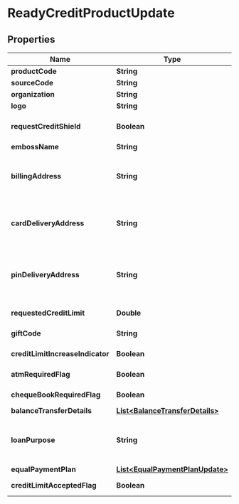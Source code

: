 # ReadyCreditProductUpdate

## Properties
Name | Type | Description | Notes
------------ | ------------- | ------------- | -------------
**productCode** | **String** | A unique code that identifies the product |  [optional]
**sourceCode** | **String** | A source code to identify the product |  [optional]
**organization** | **String** | Card issuing organization name |  [optional]
**logo** | **String** | Product logo to identify the product |  [optional]
**requestCreditShield** | **Boolean** | Insurance enrolment for outstanding balance on the card. Valid values: true and false |  [optional]
**embossName** | **String** | Name to be embossed on card |  [optional]
**billingAddress** | **String** | Billing address of applicant. This is a reference data field. Please use /v1/utilities/referenceData/{addressType} resource to get valid value of this field with description. |  [optional]
**cardDeliveryAddress** | **String** | Card delivery address of applicant. This is a reference data field. Please use /v1/utilities/referenceData/{addressType} resource to get valid value of this field with description. |  [optional]
**pinDeliveryAddress** | **String** | Delivery address  for card pin of applicant. This is a reference data field. Please use /v1/utilities/referenceData/{addressType} resource to get valid value of this field with description. |  [optional]
**requestedCreditLimit** | **Double** | Credit limit requested by applicant for the product. |  [optional]
**giftCode** | **String** | A  unique code that identifies the gift offered along with the product |  [optional]
**creditLimitIncreaseIndicator** | **Boolean** | Option for to review the credit limit in the future.Valid values: true and false |  [optional]
**atmRequiredFlag** | **Boolean** | Option to get ATM card along with product. Valid values: true and false |  [optional]
**chequeBookRequiredFlag** | **Boolean** | Option to get cheque book along with product. Valid values: true and false |  [optional]
**balanceTransferDetails** | [**List&lt;BalanceTransferDetails&gt;**](BalanceTransferDetails.md) |  |  [optional]
**loanPurpose** | **String** | Purpose of loan. This is a reference data field. Please use /v1/utilities/referenceData/{loanPurpose} resource to get valid value of this field with description. |  [optional]
**equalPaymentPlan** | [**List&lt;EqualPaymentPlanUpdate&gt;**](EqualPaymentPlanUpdate.md) |  |  [optional]
**creditLimitAcceptedFlag** | **Boolean** | Flag to indicate acceptance of customer for the ready credit limit. |  [optional]
